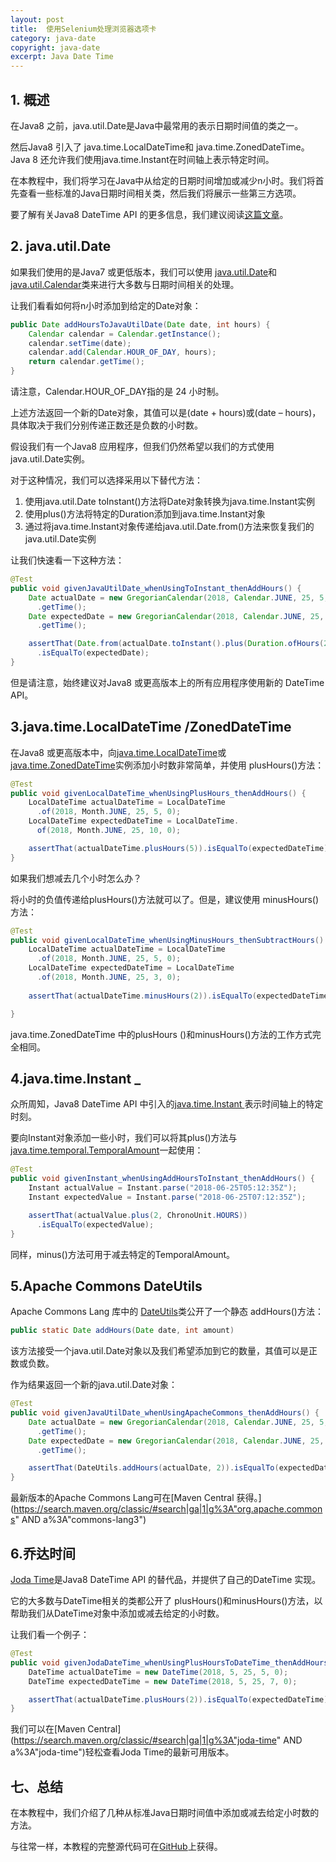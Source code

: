 ```yaml
---
layout: post
title:  使用Selenium处理浏览器选项卡
category: java-date
copyright: java-date
excerpt: Java Date Time
---
```


## 1. 概述

在Java8 之前，java.util.Date是Java中最常用的表示日期时间值的类之一。

然后Java8 引入了 java.time.LocalDateTime和 java.time.ZonedDateTime。Java 8 还允许我们使用java.time.Instant在时间轴上表示特定时间。

在本教程中，我们将学习在Java中从给定的日期时间增加或减少n小时。我们将首先查看一些标准的Java日期时间相关类，然后我们将展示一些第三方选项。

要了解有关Java8 DateTime API 的更多信息，我们建议阅读[这篇文章](https://www.baeldung.com/java-8-date-time-intro)。

## 2. java.util.Date

如果我们使用的是Java7 或更低版本，我们可以使用 [java.util.Date](https://docs.oracle.com/en/java/javase/11/docs/api/java.base/java/util/Date.html)和[java.util.Calendar](https://docs.oracle.com/en/java/javase/11/docs/api/java.base/java/util/Calendar.html)类来进行大多数与日期时间相关的处理。

让我们看看如何将n小时添加到给定的Date对象：

```java
public Date addHoursToJavaUtilDate(Date date, int hours) {
    Calendar calendar = Calendar.getInstance();
    calendar.setTime(date);
    calendar.add(Calendar.HOUR_OF_DAY, hours);
    return calendar.getTime();
}
```

请注意，Calendar.HOUR_OF_DAY指的是 24 小时制。

上述方法返回一个新的Date对象，其值可以是(date + hours)或(date – hours)，具体取决于我们分别传递正数还是负数的小时数。

假设我们有一个Java8 应用程序，但我们仍然希望以我们的方式使用java.util.Date实例。

对于这种情况，我们可以选择采用以下替代方法：

1.  使用java.util.Date toInstant()方法将Date对象转换为java.time.Instant实例
2.  使用plus()方法将特定的Duration添加到java.time.Instant对象 
3.  通过将java.time.Instant对象传递给java.util.Date.from()方法来恢复我们的java.util.Date实例

让我们快速看一下这种方法：

```java
@Test
public void givenJavaUtilDate_whenUsingToInstant_thenAddHours() {
    Date actualDate = new GregorianCalendar(2018, Calendar.JUNE, 25, 5, 0)
      .getTime();
    Date expectedDate = new GregorianCalendar(2018, Calendar.JUNE, 25, 7, 0)
      .getTime();

    assertThat(Date.from(actualDate.toInstant().plus(Duration.ofHours(2))))
      .isEqualTo(expectedDate);
}
```

但是请注意，始终建议对Java8 或更高版本上的所有应用程序使用新的 DateTime API。

## 3.java.time.LocalDateTime /ZonedDateTime

在Java8 或更高版本中，向[java.time.LocalDateTime](https://docs.oracle.com/en/java/javase/11/docs/api/java.base/java/time/LocalDateTime.html)或[java.time.ZonedDateTime](https://docs.oracle.com/en/java/javase/11/docs/api/java.base/java/time/ZonedDateTime.html)实例添加小时数非常简单，并使用 plusHours()方法：

```java
@Test
public void givenLocalDateTime_whenUsingPlusHours_thenAddHours() {
    LocalDateTime actualDateTime = LocalDateTime
      .of(2018, Month.JUNE, 25, 5, 0);
    LocalDateTime expectedDateTime = LocalDateTime.
      of(2018, Month.JUNE, 25, 10, 0);

    assertThat(actualDateTime.plusHours(5)).isEqualTo(expectedDateTime);
}
```

如果我们想减去几个小时怎么办？

将小时的负值传递给plusHours()方法就可以了。但是，建议使用 minusHours()方法：

```java
@Test
public void givenLocalDateTime_whenUsingMinusHours_thenSubtractHours() {
    LocalDateTime actualDateTime = LocalDateTime
      .of(2018, Month.JUNE, 25, 5, 0);
    LocalDateTime expectedDateTime = LocalDateTime
      .of(2018, Month.JUNE, 25, 3, 0);
   
    assertThat(actualDateTime.minusHours(2)).isEqualTo(expectedDateTime);

}
```

java.time.ZonedDateTime 中的plusHours ()和minusHours()方法的工作方式完全相同。

## 4.java.time.Instant _

众所周知，Java8 DateTime API 中引入的[java.time.Instant ](https://docs.oracle.com/en/java/javase/11/docs/api/java.base/java/time/Instant.html)表示时间轴上的特定时刻。

要向Instant对象添加一些小时，我们可以将其plus()方法与 [java.time.temporal.TemporalAmount](https://docs.oracle.com/en/java/javase/11/docs/api/java.base/java/time/temporal/TemporalAmount.html)一起使用：

```java
@Test
public void givenInstant_whenUsingAddHoursToInstant_thenAddHours() {
    Instant actualValue = Instant.parse("2018-06-25T05:12:35Z");
    Instant expectedValue = Instant.parse("2018-06-25T07:12:35Z");

    assertThat(actualValue.plus(2, ChronoUnit.HOURS))
      .isEqualTo(expectedValue);
}
```

同样，minus()方法可用于减去特定的TemporalAmount。

## 5.Apache Commons DateUtils

Apache Commons Lang 库中的 [DateUtils](https://commons.apache.org/proper/commons-lang/apidocs/org/apache/commons/lang3/time/DateUtils.html#addHours-java.util.Date-int-)类公开了一个静态 addHours()方法：

```java
public static Date addHours(Date date, int amount)
```

该方法接受一个java.util.Date对象以及我们希望添加到它的数量，其值可以是正数或负数。

作为结果返回一个新的java.util.Date对象：

```java
@Test
public void givenJavaUtilDate_whenUsingApacheCommons_thenAddHours() {
    Date actualDate = new GregorianCalendar(2018, Calendar.JUNE, 25, 5, 0)
      .getTime();
    Date expectedDate = new GregorianCalendar(2018, Calendar.JUNE, 25, 7, 0)
      .getTime();

    assertThat(DateUtils.addHours(actualDate, 2)).isEqualTo(expectedDate);
}
```

最新版本的Apache Commons Lang可在[Maven Central 获得。](https://search.maven.org/classic/#search|ga|1|g%3A"org.apache.commons" AND a%3A"commons-lang3")

## 6.乔达时间

[Joda Time](http://www.joda.org/joda-time/)是Java8 DateTime API 的替代品，并提供了自己的DateTime 实现。

它的大多数与DateTime相关的类都公开了 plusHours()和minusHours()方法，以帮助我们从DateTime对象中添加或减去给定的小时数。

让我们看一个例子：

```java
@Test
public void givenJodaDateTime_whenUsingPlusHoursToDateTime_thenAddHours() {
    DateTime actualDateTime = new DateTime(2018, 5, 25, 5, 0);
    DateTime expectedDateTime = new DateTime(2018, 5, 25, 7, 0);

    assertThat(actualDateTime.plusHours(2)).isEqualTo(expectedDateTime);
}
```

我们可以在[Maven Central](https://search.maven.org/classic/#search|ga|1|g%3A"joda-time" AND a%3A"joda-time")轻松查看Joda Time的最新可用版本。

## 七、总结

在本教程中，我们介绍了几种从标准Java日期时间值中添加或减去给定小时数的方法。

与往常一样，本教程的完整源代码可在[GitHub](https://github.com/tu-yucheng/taketoday-tutorial4j/tree/master/java-core-modules/java-date-operations-1)上获得。